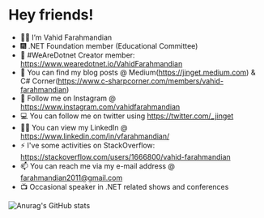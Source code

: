 # Hey friends!

- 🙎‍♂️ I’m Vahid Farahmandian
- 🎆 .NET Foundation member (Educational Committee)
- 🤖 #WeAreDotnet Creator member: https://www.wearedotnet.io/VahidFarahmandian
- 📗 You can find my blog posts @ Medium(https://jinget.medium.com) & C# Corner(https://www.c-sharpcorner.com/members/vahid-farahmandian)
- 📣 Follow me on Instagram @ https://www.instagram.com/vahidfarahmandian
- 💻 You can follow me on twitter using https://twitter.com/_jinget
- 👨‍💻 You can view my LinkedIn @ https://www.linkedin.com/in/vfarahmandian/
- ⚡ I've some activities on StackOverflow: https://stackoverflow.com/users/1666800/vahid-farahmandian
- 📫 You can reach me via my e-mail address @ farahmandian2011@gmail.com
- 📺 Occasional speaker in .NET related shows and conferences

![Anurag's GitHub stats](https://github-readme-stats.vercel.app/api?username=vahidfarahmandian&count_private=true)
